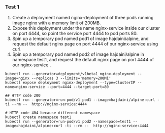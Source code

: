 ### Test 1

1. Create a deployment named nginx-deployment of three pods running image nginx with a memory limit of 200MB.
2. Expose this deployment under the name nginx-service inside our cluster on port 4444, so point the service port 4444 to pod ports 80.
3. Spin up a temporary pod named pod1 of image hajdaini/alpine, and request the default nginx page on port 4444 of our nginx-service using curl.
4. Spin up a temporary pod named pod2 of image hajdaini/alpine in namespace test1, and request the default nginx page on port 4444 of our nginx-service .

```shell
kubectl run --generator=deployment/v1beta1 nginx-deployment --image=nginx --replicas 3 --limits='memory=200Mi'
kubectl expose deployment nginx-deployment --type=ClusterIP --name=nginx-service --port=4444 --target-port=80

## HTTP code 200
kubectl run --generator=run-pod/v1 pod1 --image=hajdaini/alpine:curl -ti --rm --  http://nginx-service:4444

# HTTP code 404 because different namespace
kubectl create namespace test1
kubectl run --generator=run-pod/v1 pod2 --namespace=test1 --image=hajdaini/alpine:curl -ti --rm --  http://nginx-service:4444
```
